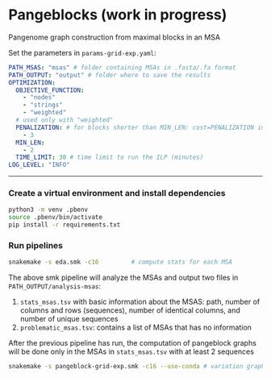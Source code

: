 # Pangeblocks (work in progress)
Pangenome graph construction from maximal blocks in an MSA 

Set the parameters in `params-grid-exp.yaml`:
```yaml
PATH_MSAS: "msas" # folder containing MSAs in .fasta/.fa format
PATH_OUTPUT: "output" # folder where to save the results
OPTIMIZATION:
  OBJECTIVE_FUNCTION: 
    - "nodes"
    - "strings"
    - "weighted"
  # used only with "weighted"
  PENALIZATION: # for blocks shorter than MIN_LEN: cost=PENALIZATION in the objective function, otherwise cost=1 
    - 3 
  MIN_LEN: 
    - 2 
  TIME_LIMIT: 30 # time limit to run the ILP (minutes)
LOG_LEVEL: "INFO"
```
___

### Create a virtual environment and install dependencies
```bash
python3 -m venv .pbenv
source .pbenv/bin/activate
pip install -r requirements.txt
```

### Run pipelines
```bash
snakemake -s eda.smk -c16         # compute stats for each MSA
```
The above smk pipeline will analyze the MSAs and output two files in `PATH_OUTPUT/analysis-msas`:
1. `stats_msas.tsv` with basic information about the MSAS: path, number of columns and rows (sequences), number of identical columns, and number of unique sequences
2. `problematic_msas.tsv`: contains a list of MSAs that has no information

After the previous pipeline has run, the computation of pangeblock graphs will be done only in the MSAs in `stats_msas.tsv` with at least 2 sequences
```bash
snakemake -s pangeblock-grid-exp.smk -c16 --use-conda # variation graph as GFA
```
